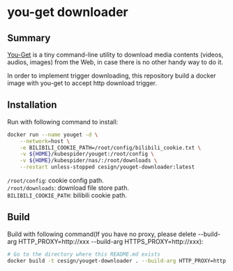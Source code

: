 # you-get downloader

## Summary
[You-Get](https://github.com/soimort/you-get) is a tiny command-line utility to download media contents (videos, audios, images) from the Web, in case there is no other handy way to do it.

In order to implement trigger downloading, this repository build a docker image with you-get to accept http download trigger.

## Installation
Run with following command to install:
```sh
docker run --name youget -d \
    --network=host \
    -e BILIBILI_COOKIE_PATH=/root/config/bilibili_cookie.txt \
    -v ${HOME}/kubespider/youget:/root/config \
    -v ${HOME}/kubespider/nas/:/root/downloads \
    --restart unless-stopped cesign/youget-downloader:latest
```
`/root/config`: cookie config path.  
`/root/downloads`: download file store path.  
`BILIBILI_COOKIE_PATH`: bilibili cookie path.

## Build
Build with following command(If you have no proxy, please delete --build-arg HTTP_PROXY=http://xxx --build-arg HTTPS_PROXY=http://xxx):
```sh
# Go to the directory where this README.md exists
docker build -t cesign/youget-downloader . --build-arg HTTP_PROXY=http://xxx --build-arg HTTPS_PROXY=http://xxx
```